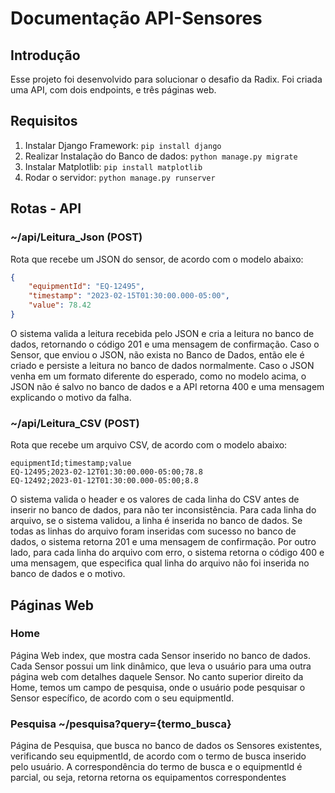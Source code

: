 # Documentação API-Sensores

## Introdução

Esse projeto foi desenvolvido para solucionar o desafio da Radix.
Foi criada uma API, com dois endpoints, e três páginas web.

## Requisitos 
1. Instalar Django Framework: `pip install django`
2. Realizar Instalação do Banco de dados: `python manage.py migrate`
3. Instalar Matplotlib: `pip install matplotlib`
4. Rodar o servidor: `python manage.py runserver`

## Rotas - API

### ~/api/Leitura_Json (POST)
Rota que recebe um JSON do sensor, de acordo com o modelo abaixo:
```JSON
{
    "equipmentId": "EQ-12495",
    "timestamp": "2023-02-15T01:30:00.000-05:00",
    "value": 78.42
}
```
O sistema valida a leitura recebida pelo JSON e cria a leitura no banco de dados, retornando o código 201 e uma mensagem de confirmação. Caso o Sensor, que enviou o JSON, não exista no Banco de Dados, então ele é criado e persiste a leitura no banco de dados normalmente. Caso o JSON venha em um formato diferente do esperado, como no modelo acima, o JSON não é salvo no banco de dados e a API retorna 400 e uma mensagem explicando o motivo da falha.

### ~/api/Leitura_CSV (POST)
Rota que recebe um arquivo CSV, de acordo com o modelo abaixo:
```CSV
equipmentId;timestamp;value
EQ-12495;2023-02-12T01:30:00.000-05:00;78.8
EQ-12492;2023-01-12T01:30:00.000-05:00;8.8
```
O sistema valida o header e os valores de cada linha do CSV antes de inserir no banco de dados, para não ter inconsistência. Para cada linha do arquivo, se o sistema validou, a linha é inserida no banco de dados. Se todas as linhas do arquivo foram inseridas com sucesso no banco de dados, o sistema retorna 201 e uma mensagem de confirmação. Por outro lado, para cada linha do arquivo com erro, o sistema retorna o código 400 e uma mensagem, que especifica qual linha do arquivo não foi inserida no banco de dados e o motivo.


## Páginas Web

### Home
Página Web index, que mostra cada Sensor inserido no banco de dados. Cada Sensor possui um link dinâmico, que leva o usuário para uma outra página web com detalhes daquele Sensor. No canto superior direito da Home, temos um campo de pesquisa, onde o usuário pode pesquisar o Sensor específico, de acordo com o seu equipmentId.

### Pesquisa  ~/pesquisa?query={termo_busca} 
Página de Pesquisa, que busca no banco de dados os Sensores existentes, verificando seu equipmentId, de acordo com o termo de busca inserido pelo usuário. A correspondência do termo de busca e o equipmentId é parcial, ou seja, retorna retorna os equipamentos correspondentes